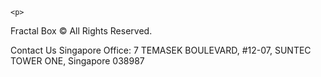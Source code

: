 <!-- TODO latest -->

<div>

    <p>
  Fractal Box  © All Rights Reserved.
  </p>
<p>
Contact Us
Singapore Office: 7 TEMASEK BOULEVARD, #12-07, SUNTEC TOWER ONE, Singapore 038987
 </p>

 </div>